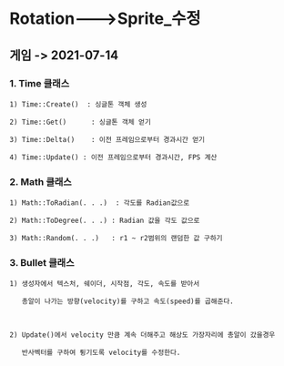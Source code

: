 # Rotation--->Sprite_수정

## 게임 -> 2021-07-14


 

### 1. Time 클래스

    1) Time::Create()  : 싱글톤 객체 생성

    2) Time::Get()      : 싱글톤 객체 얻기

    3) Time::Delta()    : 이전 프레임으로부터 경과시간 얻기

    4) Time::Update() : 이전 프레임으로부터 경과시간, FPS 계산

 

### 2. Math 클래스

    1) Math::ToRadian(. . .)  : 각도를 Radian값으로

    2) Math::ToDegree(. . .) : Radian 값을 각도 값으로

    3) Math::Random(. . .)   : r1 ~ r2범위의 랜덤한 값 구하기

 

### 3. Bullet 클래스

    1) 생성자에서 텍스처, 쉐이더, 시작점, 각도, 속도를 받아서

       총알이 나가는 방향(velocity)를 구하고 속도(speed)를 곱해준다.

 

    2) Update()에서 velocity 만큼 계속 더해주고 해상도 가장자리에 총알이 갔을경우

       반사벡터를 구하여 튕기도록 velocity를 수정한다.